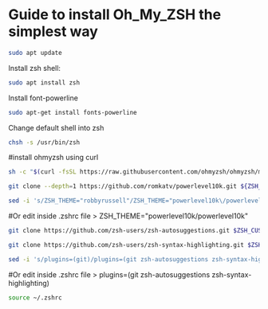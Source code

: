 # Guide to install Oh_My_ZSH the simplest way

```sh
sudo apt update
```
Install zsh shell:
```sh
sudo apt install zsh
```
Install font-powerline
```sh
sudo apt-get install fonts-powerline
```
Change default shell into zsh
```sh
chsh -s /usr/bin/zsh
```

#install ohmyzsh using curl

```sh
sh -c "$(curl -fsSL https://raw.githubusercontent.com/ohmyzsh/ohmyzsh/master/tools/install.sh)"
```
```sh
git clone --depth=1 https://github.com/romkatv/powerlevel10k.git ${ZSH_CUSTOM:-$HOME/.oh-my-zsh/custom}/themes/powerlevel10k
```
```sh
sed -i 's/ZSH_THEME="robbyrussell"/ZSH_THEME="powerlevel10k\/powerlevel10k"/' ~/.zshrc
```

#Or edit inside .zshrc file > ZSH_THEME="powerlevel10k/powerlevel10k"

```sh
git clone https://github.com/zsh-users/zsh-autosuggestions.git $ZSH_CUSTOM/plugins/zsh-autosuggestions
```
```sh
git clone https://github.com/zsh-users/zsh-syntax-highlighting.git $ZSH_CUSTOM/plugins/zsh-syntax-highlighting
```
```sh
sed -i 's/plugins=(git)/plugins=(git zsh-autosuggestions zsh-syntax-highlighting)/' ~/.zshrc
```

#Or edit inside .zshrc file > plugins=(git zsh-autosuggestions zsh-syntax-highlighting)

```sh
source ~/.zshrc
```
